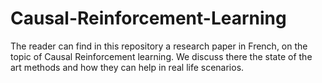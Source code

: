 # Causal-Reinforcement-Learning

The reader can find in this repository a research paper in French, on the topic of Causal Reinforcement learning. We discuss there the state of the art methods and how they can help in real life scenarios.

